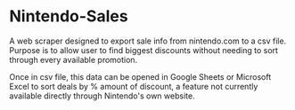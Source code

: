# Nintendo-Sales
A web scraper designed to export sale info from nintendo.com to a csv file. 
Purpose is to allow user to find biggest discounts without needing to sort through every available promotion.

Once in csv file, this data can be opened in Google Sheets or Microsoft Excel to sort deals by % amount of discount, a feature not currently available directly through Nintendo's own website.
